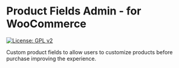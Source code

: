 # Product Fields Admin - for WooCommerce

[![License: GPL v2](https://img.shields.io/badge/License-GPL_v2-blue.svg)](https://www.gnu.org/licenses/old-licenses/gpl-2.0.en.html)

Custom product fields to allow users to customize products before purchase improving the experience.
